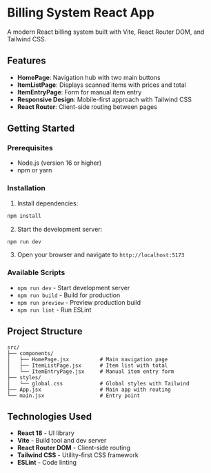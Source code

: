 # Billing System React App

A modern React billing system built with Vite, React Router DOM, and Tailwind CSS.

## Features

- **HomePage**: Navigation hub with two main buttons
- **ItemListPage**: Displays scanned items with prices and total
- **ItemEntryPage**: Form for manual item entry
- **Responsive Design**: Mobile-first approach with Tailwind CSS
- **React Router**: Client-side routing between pages

## Getting Started

### Prerequisites
- Node.js (version 16 or higher)
- npm or yarn

### Installation

1. Install dependencies:
```bash
npm install
```

2. Start the development server:
```bash
npm run dev
```

3. Open your browser and navigate to `http://localhost:5173`

### Available Scripts

- `npm run dev` - Start development server
- `npm run build` - Build for production
- `npm run preview` - Preview production build
- `npm run lint` - Run ESLint

## Project Structure

```
src/
├── components/
│   ├── HomePage.jsx          # Main navigation page
│   ├── ItemListPage.jsx      # Item list with total
│   └── ItemEntryPage.jsx     # Manual item entry form
├── styles/
│   └── global.css            # Global styles with Tailwind
├── App.jsx                   # Main app with routing
└── main.jsx                  # Entry point
```

## Technologies Used

- **React 18** - UI library
- **Vite** - Build tool and dev server
- **React Router DOM** - Client-side routing
- **Tailwind CSS** - Utility-first CSS framework
- **ESLint** - Code linting